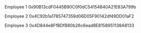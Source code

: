 Employee 1
0x90B13cdF0445B90C0f0dC54154840A21E83A799b

Employee 2
0x4C92b1a1785747359d06D05F90142df49DD01aF2

Employee 3
0x4D844e8FfBDfB80b26c6ead8E8158951138A8133
